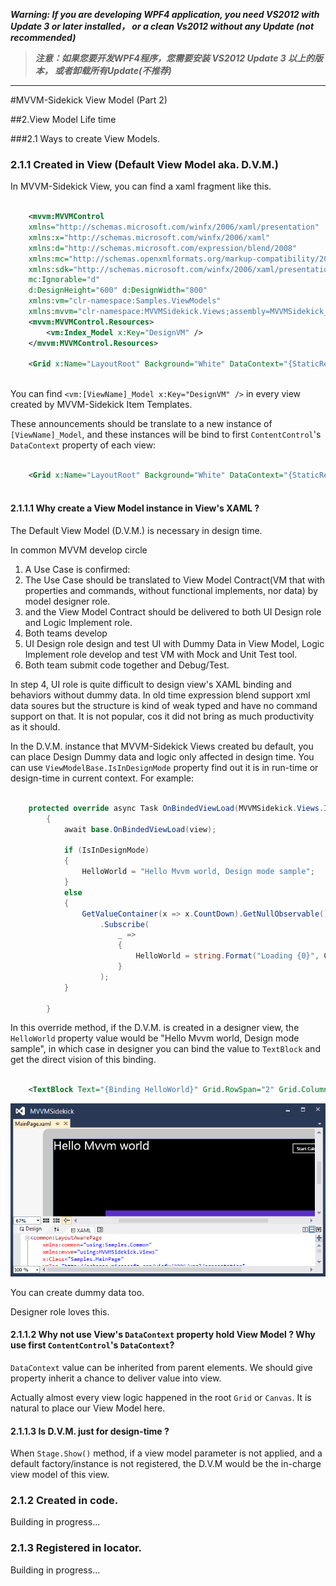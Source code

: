  ***Warning: If you are developing WPF4 application, you need VS2012 with Update 3 or later installed， or a clean Vs2012 without any Update (not recommended)***
> 
> ***注意：如果您要开发WPF4程序，您需要安装 VS2012 Update 3 以上的版本， 或者卸载所有Update(不推荐)***
 
 
 ------------------
#MVVM-Sidekick View Model (Part 2)

##2.View Model Life time

###2.1 Ways to create View Models.


### 2.1.1 Created in View  (Default View Model  aka. D.V.M.)

In MVVM-Sidekick View, you can find a xaml fragment like this.

``` xml

	<mvvm:MVVMControl
    xmlns="http://schemas.microsoft.com/winfx/2006/xaml/presentation"
    xmlns:x="http://schemas.microsoft.com/winfx/2006/xaml"
    xmlns:d="http://schemas.microsoft.com/expression/blend/2008"
    xmlns:mc="http://schemas.openxmlformats.org/markup-compatibility/2006"
    xmlns:sdk="http://schemas.microsoft.com/winfx/2006/xaml/presentation/sdk" x:Class="Samples.MainPage"
    mc:Ignorable="d"
    d:DesignHeight="600" d:DesignWidth="800"
    xmlns:vm="clr-namespace:Samples.ViewModels" 
    xmlns:mvvm="clr-namespace:MVVMSidekick.Views;assembly=MVVMSidekick_Sl">
    <mvvm:MVVMControl.Resources>
        <vm:Index_Model x:Key="DesignVM" />
    </mvvm:MVVMControl.Resources>

    <Grid x:Name="LayoutRoot" Background="White" DataContext="{StaticResource DesignVM}" ShowGridLines="True" >
	
```

You can find `<vm:[ViewName]_Model x:Key="DesignVM" />` in every view created by MVVM-Sidekick Item Templates. 

These announcements should be translate to a new instance of `[ViewName]_Model`, and these instances will be bind to first `ContentControl`'s `DataContext` property of each view:


``` xml

	<Grid x:Name="LayoutRoot" Background="White" DataContext="{StaticResource DesignVM}"* ShowGridLines="True" />
 
```

#### 2.1.1.1 Why create a View Model instance in View's XAML ?

The Default View Model (D.V.M.) is necessary in design time.

In common MVVM develop circle

1. A Use Case is confirmed:
2. The Use Case should be translated to View Model Contract(VM that with properties and commands, without functional implements, nor data) by model designer role.
3. and the View Model Contract should be delivered to both UI Design role and Logic Implement role.
4. Both teams develop 
5. UI Design role design and test UI with Dummy Data in View Model, Logic Implement role develop and test VM with Mock and Unit Test tool.
6. Both team submit code together and Debug/Test.


In step 4, UI role is quite difficult to design view's XAML binding and behaviors without dummy data. In old time expression blend support xml data soures but the structure is kind of weak typed and have no command support on that. It is not popular, cos it did not bring as much productivity as it should.


In the  D.V.M. instance that MVVM-Sidekick Views created bu default, you can place Design Dummy data and logic only affected in design time.  You can use `ViewModelBase.IsInDesignMode` property find out it is in run-time or design-time in current context. For example:

``` csharp

    protected override async Task OnBindedViewLoad(MVVMSidekick.Views.IView view)
        {
            await base.OnBindedViewLoad(view);

            if (IsInDesignMode)
            {
                HelloWorld = "Hello Mvvm world, Design mode sample";
            }
            else
            {
                GetValueContainer(x => x.CountDown).GetNullObservable()
                    .Subscribe(
                        _ =>
                        {
                            HelloWorld = string.Format("Loading {0}", CountDown);
                        }
                    );
            }

        }

``` 


In this override method, if the D.V.M. is created in a designer view, the `HelloWorld` property value would be "Hello Mvvm world, Design mode sample", in which case in designer you can bind the value to `TextBlock` and get the direct vision of this binding. 

``` xml

	<TextBlock Text="{Binding HelloWorld}" Grid.RowSpan="2" Grid.ColumnSpan="4"  />

``` 

![Propery Binded ](ViewModels/D.V.M.DesignTimePropertyValue.png)

You can create dummy data too.

Designer role loves this.

#### 2.1.1.2 Why not use View's `DataContext` property hold View Model ? Why use first `ContentControl`'s `DataContext`?

`DataContext` value can be inherited from parent elements. We should give property inherit a chance to deliver value into view.

Actually almost every view logic happened in the root `Grid`  or `Canvas`. It is natural to place our View Model here.

#### 2.1.1.3 Is D.V.M. just for design-time ?

When `Stage.Show()` method, if a view model parameter is not applied, and a default factory/instance is not registered, the D.V.M would be the in-charge view model of this view.
 


### 2.1.2 Created in code.

Building in progress...

### 2.1.3 Registered in locator.

Building in progress...
